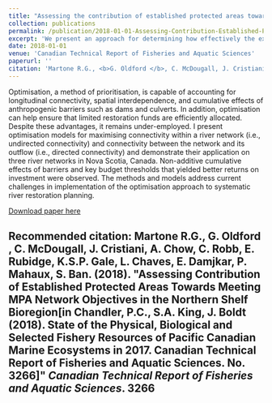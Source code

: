 ```yaml
---
title: "Assessing the contribution of established protected areas towards meeting MPA network objectives in the Northern Shelf Bioregion"
collection: publications
permalink: /publication/2018-01-01-Assessing-Contribution-Established-Protected-Areas-SOPO
excerpt: 'We present an approach for determining how effectively the existing MPAs meet the ecological conservation priority targets in Canada's Northern Shelf Bioregion, taking potential cumulative impacts from human activities into consideration'
date: 2018-01-01
venue: 'Canadian Technical Report of Fisheries and Aquatic Sciences'
paperurl: ''
citation: 'Martone R.G., <b>G. Oldford </b>, C. McDougall, J. Cristiani, A. Chow, C. Robb, E. Rubidge, K.S.P. Gale, L. Chaves, E. Damjkar, P. Mahaux, S. Ban. (2018). &quot;Assessing Contribution of Established Protected Areas Towards Meeting MPA Network Objectives in the Northern Shelf Bioregion[in Chandler, P.C., S.A. King, J. Boldt (2018). State of the Physical, Biological and Selected Fishery Resources of Pacific Canadian Marine Ecosystems in 2017. Canadian Technical Report of Fisheries and Aquatic Sciences. No. 3266]&quot; <i>Canadian Technical Report of Fisheries and Aquatic Sciences</i>. 3266'
---
```

Optimisation, a method of prioritisation, is capable of accounting for longitudinal connectivity, spatial interdependence, and cumulative effects of anthropogenic barriers such as dams and culverts. In addition, optimisation can help ensure that limited restoration funds are efficiently allocated. Despite these advantages, it remains under-employed. I present optimisation models for maximising connectivity within a river network (i.e., undirected connectivity) and connectivity between the network and its outflow (i.e., directed connectivity) and demonstrate their application on three river networks in Nova Scotia, Canada. Non-additive cumulative effects of barriers and key budget thresholds that yielded better returns on investment were observed. The methods and models address current challenges in implementation of the optimisation approach to systematic river restoration planning.

[Download paper here](https://dalspace.library.dal.ca/bitstream/handle/10222/36309/Oldford-Greig-MES-SRES-August-2013.pdf?sequence=1)

Recommended citation: Martone R.G., <b>G. Oldford </b>, C. McDougall, J. Cristiani, A. Chow, C. Robb, E. Rubidge, K.S.P. Gale, L. Chaves, E. Damjkar, P. Mahaux, S. Ban. (2018). &quot;Assessing Contribution of Established Protected Areas Towards Meeting MPA Network Objectives in the Northern Shelf Bioregion[in Chandler, P.C., S.A. King, J. Boldt (2018). State of the Physical, Biological and Selected Fishery Resources of Pacific Canadian Marine Ecosystems in 2017. Canadian Technical Report of Fisheries and Aquatic Sciences. No. 3266]&quot; <i>Canadian Technical Report of Fisheries and Aquatic Sciences</i>. 3266
---